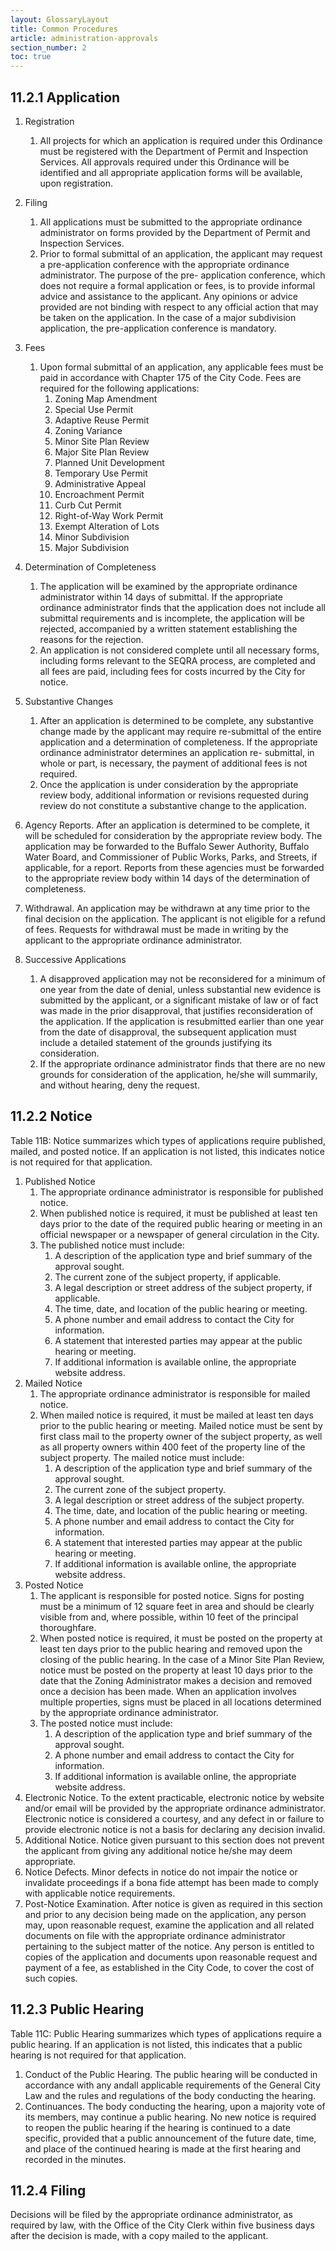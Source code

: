 ```yaml
---
layout: GlossaryLayout
title: Common Procedures
article: administration-approvals
section_number: 2
toc: true
---
```


## 11.2.1 Application

1. Registration
   1. All projects for which an application is required under this Ordinance must be registered with the Department of Permit and Inspection Services. All approvals required under this Ordinance will be identified and all appropriate application forms will be available, upon registration.
2. Filing
   1. All applications must be submitted to the appropriate ordinance administrator on forms provided by the Department of Permit and Inspection Services.
   2. Prior to formal submittal of an application, the applicant may request a pre-application conference with the appropriate ordinance administrator. The purpose of the pre- application conference, which does not require a formal application or fees, is to provide informal advice and assistance to the applicant. Any opinions or advice provided are not binding with respect to any official action that may be taken on the application. In the case of a major subdivision application, the pre-application conference is mandatory.
3. Fees

   1. Upon formal submittal of an application, any applicable fees must be paid in accordance with Chapter 175 of the City Code. Fees are required for the following applications:
      1. Zoning Map Amendment
      2. Special Use Permit
      3. Adaptive Reuse Permit
      4. Zoning Variance
      5. Minor Site Plan Review
      6. Major Site Plan Review
      7. Planned Unit Development
      8. Temporary Use Permit
      9. Administrative Appeal
      10. Encroachment Permit
      11. Curb Cut Permit
      12. Right-of-Way Work Permit
      13. Exempt Alteration of Lots
      14. Minor Subdivision
      15. Major Subdivision

4. Determination of Completeness
   1. The application will be examined by the appropriate ordinance administrator within 14 days of submittal. If the appropriate ordinance administrator finds that the application does not include all submittal requirements and is incomplete, the application will be rejected, accompanied by a written statement establishing the reasons for the rejection.
   2. An application is not considered complete until all necessary forms, including forms relevant to the SEQRA process, are completed and all fees are paid, including fees for costs incurred by the City for notice.
5. Substantive Changes
   1. After an application is determined to be complete, any substantive change made by the applicant may require re-submittal of the entire application and a determination of completeness. If the appropriate ordinance administrator determines an application re- submittal, in whole or part, is necessary, the payment of additional fees is not required.
   2. Once the application is under consideration by the appropriate review body, additional information or revisions requested during review do not constitute a substantive change to the application.
6. Agency Reports. After an application is determined to be complete, it will be scheduled for consideration by the appropriate review body. The application may be forwarded to the Buffalo Sewer Authority, Buffalo Water Board, and Commissioner of Public Works, Parks, and Streets, if applicable, for a report. Reports from these agencies must be forwarded to the appropriate review body within 14 days of the determination of completeness.
7. Withdrawal. An application may be withdrawn at any time prior to the final decision on the application. The applicant is not eligible for a refund of fees. Requests for withdrawal must be made in writing by the applicant to the appropriate ordinance administrator.
8. Successive Applications
   1. A disapproved application may not be reconsidered for a minimum of one year from the date of denial, unless substantial new evidence is submitted by the applicant, or a significant mistake of law or of fact was made in the prior disapproval, that justifies reconsideration of the application. If the application is resubmitted earlier than one year from the date of disapproval, the subsequent application must include a detailed statement of the grounds justifying its consideration.
   2. If the appropriate ordinance administrator finds that there are no new grounds for consideration of the application, he/she will summarily, and without hearing, deny the request.

## 11.2.2 Notice

Table 11B: Notice summarizes which types of applications require published, mailed, and posted notice. If an application is not listed, this indicates notice is not required for that application.

1. Published Notice
   1. The appropriate ordinance administrator is responsible for published notice.
   2. When published notice is required, it must be published at least ten days prior to the date of the required public hearing or meeting in an official newspaper or a newspaper of general circulation in the City.
   3. The published notice must include:
      1. A description of the application type and brief summary of the approval sought.
      2. The current zone of the subject property, if applicable.
      3. A legal description or street address of the subject property, if applicable.
      4. The time, date, and location of the public hearing or meeting.
      5. A phone number and email address to contact the City for information.
      6. A statement that interested parties may appear at the public hearing or meeting.
      7. If additional information is available online, the appropriate website address.
2. Mailed Notice
   1. The appropriate ordinance administrator is responsible for mailed notice.
   2. When mailed notice is required, it must be mailed at least ten days prior to the public hearing or meeting. Mailed notice must be sent by first class mail to the property owner of the subject property, as well as all property owners within 400 feet of the property line of the subject property. The mailed notice must include:
      1. A description of the application type and brief summary of the approval sought.
      2. The current zone of the subject property.
      3. A legal description or street address of the subject property.
      4. The time, date, and location of the public hearing or meeting.
      5. A phone number and email address to contact the City for information.
      6. A statement that interested parties may appear at the public hearing or meeting.
      7. If additional information is available online, the appropriate website address.
3. Posted Notice
   1. The applicant is responsible for posted notice. Signs for posting must be a minimum of 12 square feet in area and should be clearly visible from and, where possible, within 10 feet of the principal thoroughfare.
   2. When posted notice is required, it must be posted on the property at least ten days prior to the public hearing and removed upon the closing of the public hearing. In the case of a Minor Site Plan Review, notice must be posted on the property at least 10 days prior to the date that the Zoning Administrator makes a decision and removed once a decision has been made. When an application involves multiple properties, signs must be placed in all locations determined by the appropriate ordinance administrator.
   3. The posted notice must include:
      1. A description of the application type and brief summary of the approval sought.
      2. A phone number and email address to contact the City for information.
      3. If additional information is available online, the appropriate website address.
4. Electronic Notice. To the extent practicable, electronic notice by website and/or email will be provided by the appropriate ordinance administrator. Electronic notice is considered a courtesy, and any defect in or failure to provide electronic notice is not a basis for declaring any decision invalid.
5. Additional Notice. Notice given pursuant to this section does not prevent the applicant from giving any additional notice he/she may deem appropriate.
6. Notice Defects. Minor defects in notice do not impair the notice or invalidate proceedings if a bona fide attempt has been made to comply with applicable notice requirements.
7. Post-Notice Examination. After notice is given as required in this section and prior to any decision being made on the application, any person may, upon reasonable request, examine the application and all related documents on file with the appropriate ordinance administrator pertaining to the subject matter of the notice. Any person is entitled to copies of the application and documents upon reasonable request and payment of a fee, as established in the City Code, to cover the cost of such copies.

## 11.2.3 Public Hearing

Table 11C: Public Hearing summarizes which types of applications require a public hearing. If an application is not listed, this indicates that a public hearing is not required for that application.

1. Conduct of the Public Hearing. The public hearing will be conducted in accordance with any andall applicable requirements of the General City Law and the rules and regulations of the body conducting the hearing.
2. Continuances. The body conducting the hearing, upon a majority vote of its members, may continue a public hearing. No new notice is required to reopen the public hearing if the hearing is continued to a date specific, provided that a public announcement of the future date, time, and place of the continued hearing is made at the first hearing and recorded in the minutes.

## 11.2.4 Filing

Decisions will be filed by the appropriate ordinance administrator, as required by law, with the Office of the City Clerk within five business days after the decision is made, with a copy mailed to the applicant.
